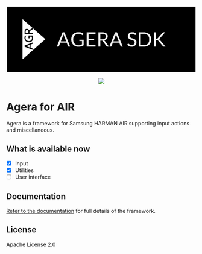 <p align="center">
  <img src="https://github.com/agera-sdk/agera/blob/master/assets/logo-72-ppi.png?raw=true" width="500">
</p>

<p align="center">
  <a href="https://hydroper.gitbook.io/agera-air/">
    <img src="https://img.shields.io/badge/Documentation-gray">
  </a>
</p>

# Agera for AIR

Agera is a framework for Samsung HARMAN AIR supporting input actions and miscellaneous.

## What is available now

* [x] Input
* [x] Utilities
* [ ] User interface

## Documentation

[Refer to the documentation](https://hydroper.gitbook.io/agera-air/) for full details of the framework.

## License

Apache License 2.0